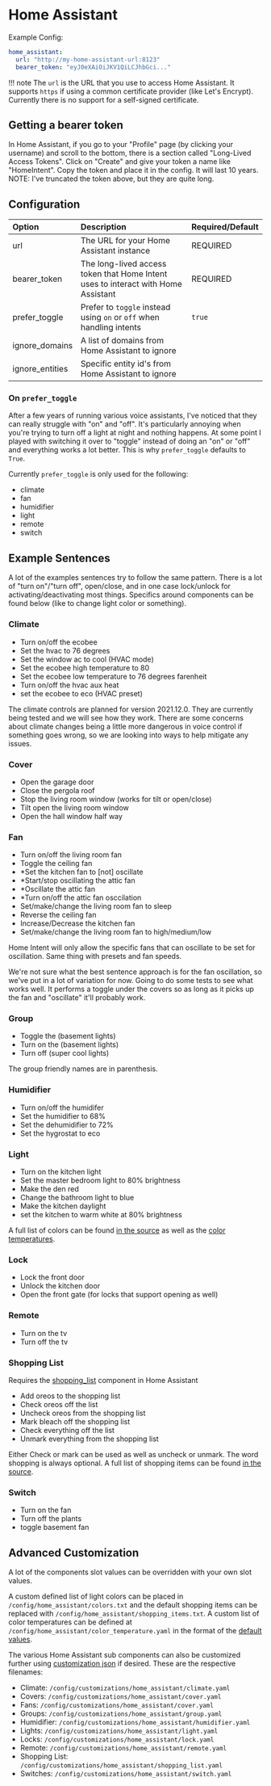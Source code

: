 # Home Assistant
Example Config:

```yaml
home_assistant:
  url: "http://my-home-assistant-url:8123" 
  bearer_token: "eyJ0eXAiOiJKV1QiLCJhbGci..."

```

!!! note
    The `url` is the URL that you use to access Home Assistant. It supports `https` if using a common certificate provider (like Let's Encrypt). Currently there is no support for a self-signed certificate.

## Getting a bearer token
In Home Assistant, if you go to your "Profile" page (by clicking your username) and scroll to the bottom, there is a section called "Long-Lived Access Tokens". Click on "Create" and give your token a name like "HomeIntent". Copy the token and place it in the config. It will last 10 years. NOTE: I've truncated the token above, but they are quite long.

## Configuration

| Option          | Description                                                                       | Required/Default |
|:----------------|:----------------------------------------------------------------------------------|:-----------------|
| url             | The URL for your Home Assistant instance                                          | REQUIRED         |
| bearer_token    | The long-lived access token that Home Intent uses to interact with Home Assistant | REQUIRED         |
| prefer_toggle   | Prefer to `toggle` instead using `on` or `off` when handling intents              | `true`           |
| ignore_domains  | A list of domains from Home Assistant to ignore                                   |                  |
| ignore_entities | Specific entity id's from Home Assistant to ignore                                |                  |

### On `prefer_toggle`
After a few years of running various voice assistants, I've noticed that they can really struggle with "on" and "off". It's particularly annoying when you're trying to turn off a light at night and nothing happens. At some point I played with switching it over to "toggle" instead of doing an "on" or "off" and everything works a lot better. This is why `prefer_toggle` defaults to `True`.

Currently `prefer_toggle` is only used for the following:

 * climate
 * fan
 * humidifier
 * light
 * remote
 * switch

## Example Sentences
A lot of the examples sentences try to follow the same pattern. There is a lot of "turn on"/"turn off", open/close, and in one case lock/unlock for activating/deactivating most things. Specifics around components can be found below (like to change light color or something).

### Climate

 * Turn on/off the ecobee
 * Set the hvac to 76 degrees
 * Set the window ac to cool (HVAC mode)
 * Set the ecobee high temperature to 80
 * Set the ecobee low temperature to 76 degrees farenheit
 * Turn on/off the hvac aux heat
 * set the ecobee to eco (HVAC preset)

The climate controls are planned for version 2021.12.0. They are currently being tested and we will see how they work. There are some concerns about climate changes being a little more dangerous in voice control if something goes wrong, so we are looking into ways to help mitigate any issues.

### Cover

 * Open the garage door
 * Close the pergola roof
 * Stop the living room window (works for tilt or open/close)
 * Tilt open the living room window
 * Open the hall window half way

### Fan
 * Turn on/off the living room fan
 * Toggle the ceiling fan
 * \*Set the kitchen fan to [not] oscillate
 * \*Start/stop oscillating the attic fan
 * \*Oscillate the attic fan
 * \*Turn on/off the attic fan osccilation
 * Set/make/change the living room fan to sleep
 * Reverse the ceiling fan
 * Increase/Decrease the kitchen fan
 * Set/make/change the living room fan to high/medium/low

Home Intent will only allow the specific fans that can oscillate to be set for oscillation. Same thing with presets and fan speeds.

We're not sure what the best sentence approach is for the fan oscillation, so we've put in a lot of variation for now. Going to do some tests to see what works well. It performs a toggle under the covers so as long as it picks up the fan and "oscillate" it'll probably work. 

### Group

 * Toggle the (basement lights)
 * Turn on the (basement lights)
 * Turn off (super cool lights)

The group friendly names are in parenthesis.

### Humidifier

 * Turn on/off the humidifer
 * Set the humidifier to 68%
 * Set the dehumidifier to 72%
 * Set the hygrostat to eco

### Light

 * Turn on the kitchen light
 * Set the master bedroom light to 80% brightness
 * Make the den red
 * Change the bathroom light to blue
 * Make the kitchen daylight
 * set the kitchen to warm white at 80% brightness

A full list of colors can be found [in the source](https://github.com/JarvyJ/HomeIntent/blob/main/home_intent/default_configs/home_assistant/colors.txt) as well as the [color temperatures](https://github.com/JarvyJ/HomeIntent/blob/main/home_intent/default_configs/home_assistant/color_temperature.yaml).

### Lock

 * Lock the front door
 * Unlock the kitchen door
 * Open the front gate (for locks that support opening as well)

### Remote
 
 * Turn on the tv
 * Turn off the tv

### Shopping List
Requires the [shopping_list](https://www.home-assistant.io/integrations/shopping_list/) component in Home Assistant

 * Add oreos to the shopping list
 * Check oreos off the list
 * Uncheck oreos from the shopping list
 * Mark bleach off the shopping list
 * Check everything off the list
 * Unmark everything from the shopping list

Either Check or mark can be used as well as uncheck or unmark. The word shopping is always optional. A full list of shopping items can be found [in the source](https://github.com/JarvyJ/HomeIntent/blob/main/home_intent/default_configs/home_assistant/shopping_items.txt).

### Switch

 * Turn on the fan
 * Turn off the plants
 * toggle basement fan


## Advanced Customization
A lot of the components slot values can be overridden with your own slot values.

A custom defined list of light colors can be placed in `/config/home_assistant/colors.txt` and the default shopping items can be replaced with `/config/home_assistant/shopping_items.txt`. A custom list of color temperatures can be defined at `/config/home_assistant/color_temperature.yaml` in the format of the [default values](https://github.com/JarvyJ/HomeIntent/blob/main/home_intent/default_configs/home_assistant/).


The various Home Assistant sub components can also be customized further using [customization json](../getting-started/advanced-features/component-customization.md) if desired. These are the respective filenames:

 * Climate: `/config/customizations/home_assistant/climate.yaml`
 * Covers: `/config/customizations/home_assistant/cover.yaml`
 * Fans: `/config/customizations/home_assistant/cover.yaml`
 * Groups: `/config/customizations/home_assistant/group.yaml`
 * Humidifier: `/config/customizations/home_assistant/humidifier.yaml`
 * Lights: `/config/customizations/home_assistant/light.yaml`
 * Locks: `/config/customizations/home_assistant/lock.yaml`
 * Remote: `/config/customizations/home_assistant/remote.yaml`
 * Shopping List: `/config/customizations/home_assistant/shopping_list.yaml`
 * Switches: `/config/customizations/home_assistant/switch.yaml`

